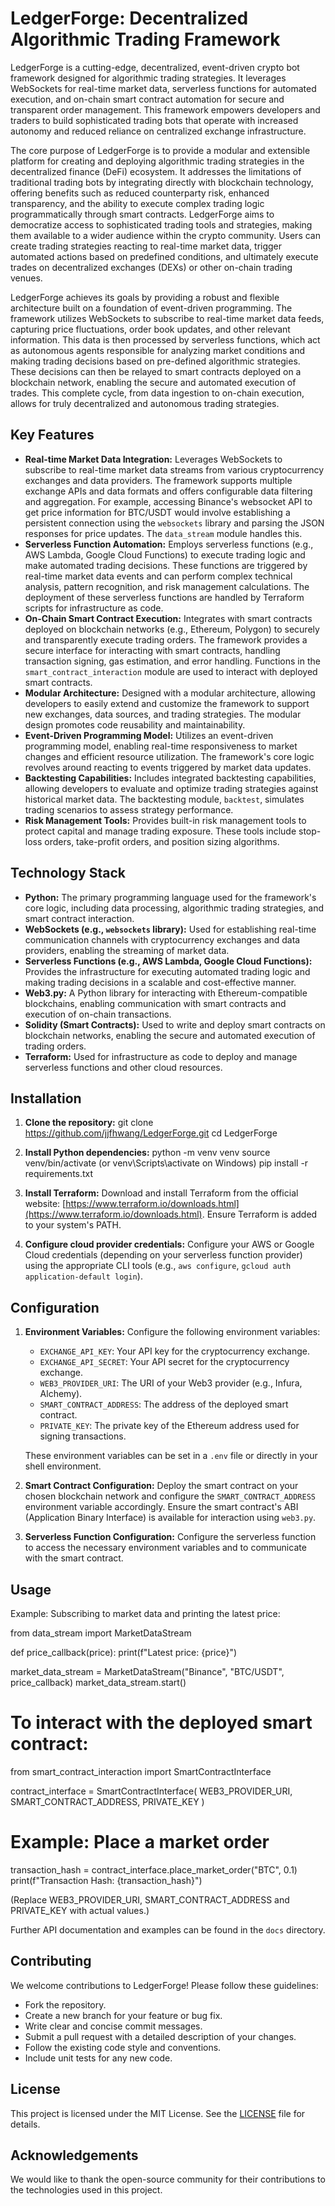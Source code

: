 # LedgerForge: Decentralized Algorithmic Trading Framework

LedgerForge is a cutting-edge, decentralized, event-driven crypto bot framework designed for algorithmic trading strategies. It leverages WebSockets for real-time market data, serverless functions for automated execution, and on-chain smart contract automation for secure and transparent order management. This framework empowers developers and traders to build sophisticated trading bots that operate with increased autonomy and reduced reliance on centralized exchange infrastructure.

The core purpose of LedgerForge is to provide a modular and extensible platform for creating and deploying algorithmic trading strategies in the decentralized finance (DeFi) ecosystem. It addresses the limitations of traditional trading bots by integrating directly with blockchain technology, offering benefits such as reduced counterparty risk, enhanced transparency, and the ability to execute complex trading logic programmatically through smart contracts. LedgerForge aims to democratize access to sophisticated trading tools and strategies, making them available to a wider audience within the crypto community. Users can create trading strategies reacting to real-time market data, trigger automated actions based on predefined conditions, and ultimately execute trades on decentralized exchanges (DEXs) or other on-chain trading venues.

LedgerForge achieves its goals by providing a robust and flexible architecture built on a foundation of event-driven programming. The framework utilizes WebSockets to subscribe to real-time market data feeds, capturing price fluctuations, order book updates, and other relevant information. This data is then processed by serverless functions, which act as autonomous agents responsible for analyzing market conditions and making trading decisions based on pre-defined algorithmic strategies. These decisions can then be relayed to smart contracts deployed on a blockchain network, enabling the secure and automated execution of trades. This complete cycle, from data ingestion to on-chain execution, allows for truly decentralized and autonomous trading strategies.

## Key Features

*   **Real-time Market Data Integration:** Leverages WebSockets to subscribe to real-time market data streams from various cryptocurrency exchanges and data providers. The framework supports multiple exchange APIs and data formats and offers configurable data filtering and aggregation. For example, accessing Binance's websocket API to get price information for BTC/USDT would involve establishing a persistent connection using the `websockets` library and parsing the JSON responses for price updates. The `data_stream` module handles this.
*   **Serverless Function Automation:** Employs serverless functions (e.g., AWS Lambda, Google Cloud Functions) to execute trading logic and make automated trading decisions. These functions are triggered by real-time market data events and can perform complex technical analysis, pattern recognition, and risk management calculations. The deployment of these serverless functions are handled by Terraform scripts for infrastructure as code.
*   **On-Chain Smart Contract Execution:** Integrates with smart contracts deployed on blockchain networks (e.g., Ethereum, Polygon) to securely and transparently execute trading orders. The framework provides a secure interface for interacting with smart contracts, handling transaction signing, gas estimation, and error handling. Functions in the `smart_contract_interaction` module are used to interact with deployed smart contracts.
*   **Modular Architecture:** Designed with a modular architecture, allowing developers to easily extend and customize the framework to support new exchanges, data sources, and trading strategies. The modular design promotes code reusability and maintainability.
*   **Event-Driven Programming Model:** Utilizes an event-driven programming model, enabling real-time responsiveness to market changes and efficient resource utilization. The framework's core logic revolves around reacting to events triggered by market data updates.
*   **Backtesting Capabilities:** Includes integrated backtesting capabilities, allowing developers to evaluate and optimize trading strategies against historical market data. The backtesting module, `backtest`, simulates trading scenarios to assess strategy performance.
*   **Risk Management Tools:** Provides built-in risk management tools to protect capital and manage trading exposure. These tools include stop-loss orders, take-profit orders, and position sizing algorithms.

## Technology Stack

*   **Python:** The primary programming language used for the framework's core logic, including data processing, algorithmic trading strategies, and smart contract interaction.
*   **WebSockets (e.g., `websockets` library):** Used for establishing real-time communication channels with cryptocurrency exchanges and data providers, enabling the streaming of market data.
*   **Serverless Functions (e.g., AWS Lambda, Google Cloud Functions):** Provides the infrastructure for executing automated trading logic and making trading decisions in a scalable and cost-effective manner.
*   **Web3.py:** A Python library for interacting with Ethereum-compatible blockchains, enabling communication with smart contracts and execution of on-chain transactions.
*   **Solidity (Smart Contracts):** Used to write and deploy smart contracts on blockchain networks, enabling the secure and automated execution of trading orders.
*   **Terraform:** Used for infrastructure as code to deploy and manage serverless functions and other cloud resources.

## Installation

1.  **Clone the repository:**
    git clone https://github.com/jjfhwang/LedgerForge.git
    cd LedgerForge

2.  **Install Python dependencies:**
    python -m venv venv
    source venv/bin/activate  (or venv\Scripts\activate on Windows)
    pip install -r requirements.txt

3.  **Install Terraform:** Download and install Terraform from the official website: [https://www.terraform.io/downloads.html](https://www.terraform.io/downloads.html). Ensure Terraform is added to your system's PATH.

4.  **Configure cloud provider credentials:** Configure your AWS or Google Cloud credentials (depending on your serverless function provider) using the appropriate CLI tools (e.g., `aws configure`, `gcloud auth application-default login`).

## Configuration

1.  **Environment Variables:** Configure the following environment variables:
    *   `EXCHANGE_API_KEY`: Your API key for the cryptocurrency exchange.
    *   `EXCHANGE_API_SECRET`: Your API secret for the cryptocurrency exchange.
    *   `WEB3_PROVIDER_URI`: The URI of your Web3 provider (e.g., Infura, Alchemy).
    *   `SMART_CONTRACT_ADDRESS`: The address of the deployed smart contract.
    *   `PRIVATE_KEY`: The private key of the Ethereum address used for signing transactions.

    These environment variables can be set in a `.env` file or directly in your shell environment.

2.  **Smart Contract Configuration:** Deploy the smart contract on your chosen blockchain network and configure the `SMART_CONTRACT_ADDRESS` environment variable accordingly. Ensure the smart contract's ABI (Application Binary Interface) is available for interaction using `web3.py`.

3.  **Serverless Function Configuration:** Configure the serverless function to access the necessary environment variables and to communicate with the smart contract.

## Usage

Example: Subscribing to market data and printing the latest price:

from data_stream import MarketDataStream

def price_callback(price):
    print(f"Latest price: {price}")

market_data_stream = MarketDataStream("Binance", "BTC/USDT", price_callback)
market_data_stream.start()

# To interact with the deployed smart contract:

from smart_contract_interaction import SmartContractInterface

contract_interface = SmartContractInterface(
    WEB3_PROVIDER_URI,
    SMART_CONTRACT_ADDRESS,
    PRIVATE_KEY
)

# Example: Place a market order
transaction_hash = contract_interface.place_market_order("BTC", 0.1)
print(f"Transaction Hash: {transaction_hash}")

(Replace WEB3_PROVIDER_URI, SMART_CONTRACT_ADDRESS and PRIVATE_KEY with actual values.)

Further API documentation and examples can be found in the `docs` directory.

## Contributing

We welcome contributions to LedgerForge! Please follow these guidelines:

*   Fork the repository.
*   Create a new branch for your feature or bug fix.
*   Write clear and concise commit messages.
*   Submit a pull request with a detailed description of your changes.
*   Follow the existing code style and conventions.
*   Include unit tests for any new code.

## License

This project is licensed under the MIT License. See the [LICENSE](https://github.com/jjfhwang/LedgerForge/blob/main/LICENSE) file for details.

## Acknowledgements

We would like to thank the open-source community for their contributions to the technologies used in this project.
